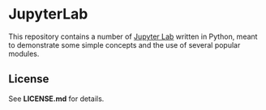 # JupyterLab

This repository contains a number of [Jupyter Lab](https://jupyter.org) written in Python, meant to demonstrate some simple
concepts and the use of several popular modules.

## License

See **LICENSE.md** for details.
